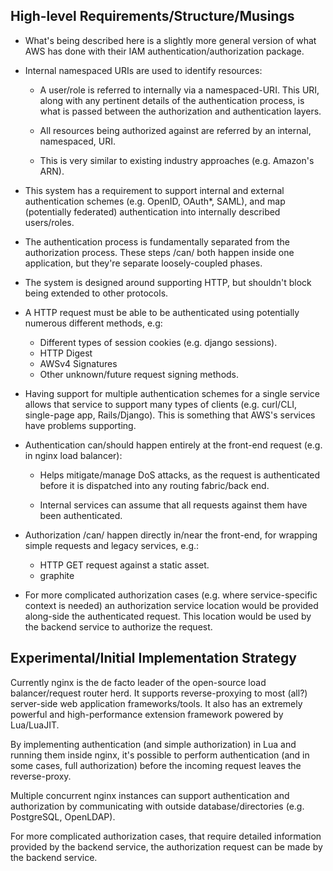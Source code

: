 High-level Requirements/Structure/Musings
-----------------------------------------

- What's being described here is a slightly more general version of
  what AWS has done with their IAM authentication/authorization package.

- Internal namespaced URIs are used to identify resources:
  - A user/role is referred to internally via a namespaced-URI.  This URI,
	along with any pertinent details of the authentication process, is
	what is passed between the authorization and authentication layers.

  - All resources being authorized against are referred by an internal,
	namespaced, URI.

  - This is very similar to existing industry approaches (e.g. Amazon's
	ARN).

- This system has a requirement to support internal and external
  authentication schemes (e.g. OpenID, OAuth*, SAML), and map
  (potentially federated) authentication into internally described
  users/roles.

- The authentication process is fundamentally separated from the
  authorization process.  These steps /can/ both happen inside one
  application, but they're separate loosely-coupled phases.

- The system is designed around supporting HTTP, but shouldn't block being
  extended to other protocols.

- A HTTP request must be able to be authenticated using potentially numerous
  different methods, e.g:
  - Different types of session cookies (e.g. django sessions).
  - HTTP Digest
  - AWSv4 Signatures
  - Other unknown/future request signing methods.

- Having support for multiple authentication schemes for a single
  service allows that service to support many types of clients
  (e.g. curl/CLI, single-page app, Rails/Django).  This is something
  that AWS's services have problems supporting.

- Authentication can/should happen entirely at the front-end request
  (e.g.  in nginx load balancer):
  - Helps mitigate/manage DoS attacks, as the request is authenticated
	before it is dispatched into any routing fabric/back end.

  - Internal services can assume that all requests against them have
	been authenticated.

- Authorization /can/ happen directly in/near the front-end, for wrapping
  simple requests and legacy services, e.g.:

  - HTTP GET request against a static asset.
  - graphite

- For more complicated authorization cases (e.g. where
  service-specific context is needed) an authorization service
  location would be provided along-side the authenticated request.
  This location would be used by the backend service to authorize
  the request.

Experimental/Initial Implementation Strategy
--------------------------------------------

Currently nginx is the de facto leader of the open-source load
balancer/request router herd.  It supports reverse-proxying to most
(all?) server-side web application frameworks/tools.  It also has an
extremely powerful and high-performance extension framework powered
by Lua/LuaJIT.

By implementing authentication (and simple authorization) in Lua and
running them inside nginx, it's possible to perform authentication
(and in some cases, full authorization) before the incoming request
leaves the reverse-proxy.

Multiple concurrent nginx instances can support authentication and
authorization by communicating with outside database/directories
(e.g. PostgreSQL, OpenLDAP).

For more complicated authorization cases, that require detailed
information provided by the backend service, the authorization
request can be made by the backend service.

